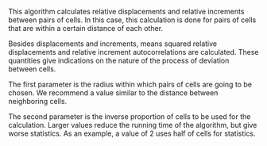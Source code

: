 This algorithm calculates relative displacements and relative increments between pairs of cells.
In this case, this calculation is done for pairs of cells that are within a certain distance of each other.

Besides displacements and increments, means squared relative displacements and relative increment autocorrelations are calculated.
These quantities give indications on the nature of the process of deviation between cells.

The first parameter is the radius within which pairs of cells are going to be chosen.
We recommend a value similar to the distance between neighboring cells.

The second parameter is the inverse proportion of cells to be used for the calculation. Larger values reduce the running time of the algorithm, but give worse statistics. As an example, a value of 2 uses half of cells for statistics.
